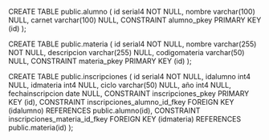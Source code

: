 
CREATE TABLE public.alumno (
	id serial4 NOT NULL,
	nombre varchar(100) NULL,
	carnet varchar(100) NULL,
	CONSTRAINT alumno_pkey PRIMARY KEY (id)
);

CREATE TABLE public.materia (
	id serial4 NOT NULL,
	nombre varchar(255) NOT NULL,
	descripcion varchar(255) NULL,
	codigomateria varchar(50) NULL,
	CONSTRAINT materia_pkey PRIMARY KEY (id)
);


CREATE TABLE public.inscripciones (
	id serial4 NOT NULL,
	idalumno int4 NULL,
	idmateria int4 NULL,
	ciclo varchar(50) NULL,
	año int4 NULL,
	fechainscripcion date NULL,
	CONSTRAINT inscripciones_pkey PRIMARY KEY (id),
	CONSTRAINT inscripciones_alumno_id_fkey FOREIGN KEY (idalumno) REFERENCES public.alumno(id),
	CONSTRAINT inscripciones_materia_id_fkey FOREIGN KEY (idmateria) REFERENCES public.materia(id)
);
